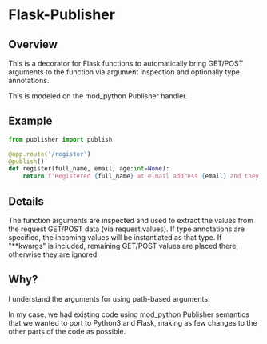 # Flask-Publisher

## Overview

This is a decorator for Flask functions to automatically bring GET/POST arguments
to the function via argument inspection and optionally type annotations.

This is modeled on the mod\_python Publisher handler.

## Example

```python
from publisher import publish

@app.route('/register')
@publish()
def register(full_name, email, age:int=None):
    return f'Registered {full_name} at e-mail address {email} and they are {age} years old'
```

## Details

The function arguments are inspected and used to extract the values from the request
GET/POST data (via request.values).  If type annotations are specified, the incoming
values will be instantiated as that type.  If "\*\*kwargs" is included, remaining GET/POST
values are placed there, otherwise they are ignored.

## Why?

I understand the arguments for using path-based arguments.

In my case, we had existing code using mod\_python Publisher semantics that we wanted to
port to Python3 and Flask, making as few changes to the other parts of the code as possible.
